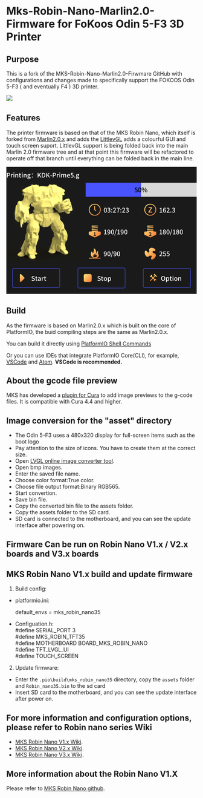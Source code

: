 # Mks-Robin-Nano-Marlin2.0-Firmware for FoKoos Odin 5-F3 3D Printer

## Purpose

This is a fork of the MKS-Robin-Nano-Marlin2.0-Firwmare GitHub with configurations and changes made to specifically support the FOKOOS Odin 5-F3 ( and eventually F4 ) 3D printer. 

![](https://github.com/martinbogo/Marlin-2.0-for-Odin-5-F3/blob/main/Images/odin-5-f3.jpg)

## Features
The printer firmware is based on that of the MKS Robin Nano, which itself is forked from [Marlin2.0.x](https://github.com/MarlinFirmware/Marlin) and adds the [LittlevGL](https://github.com/littlevgl/lvgl) adds a colourful GUI and touch screen suport.  LittlevGL support is being folded back into the main Marlin 2.0 firmware tree and at that point this firmware will be refactored to operate off that branch until everything can be folded back in the main line.

![](https://github.com/makerbase-mks/Mks-Robin-Nano-Marlin2.0-Firmware/blob/master/Images/MKS_Robin_Nano_printing.png)

## Build
As the firmware is based on Marlin2.0.x which is built on the core of PlatformIO, the buid compiling steps are the same as Marlin2.0.x. 

You can build it directly using [PlatformIO Shell Commands](https://docs.platformio.org/en/latest/core/installation.html#piocore-install-shell-commands)

Or you can use IDEs that integrate PlatformIO Core(CLI), for example, [VSCode](https://docs.platformio.org/en/latest/integration/ide/vscode.html#ide-vscode) and [Atom](https://docs.platformio.org/en/latest/integration/ide/atom.html). **VSCode is recommended.**

## About the gcode file preview
MKS has developed a [plugin for Cura](https://github.com/makerbase-mks/mks-wifi-plugin) to add image previews to the g-code files.  It is compatible with Cura 4.4 and higher.

## Image conversion for the "asset" directory
- The Odin 5-F3 uses a 480x320 display for full-screen items such as the boot logo
- Pay attention to the size of icons. You have to create them at the correct size.
- Open [LVGL online image converter tool](https://lvgl.io/tools/imageconverter). 
- Open bmp images.
- Enter the saved file name.
- Choose color format:True color.
- Choose file output format:Binary RGB565.
- Start convertion.
- Save bin file.
- Copy the converted bin file to the assets folder.
- Copy the assets folder to the SD card.
- SD card is connected to the motherboard, and you can see the update interface after powering on.

## Firmware Can be run on Robin Nano V1.x / V2.x boards and V3.x boards

## MKS Robin Nano V1.x build and update firmware

1. Build config:
     
- platformio.ini: 
     
     default_envs = mks_robin_nano35    
- Configuation.h:  
     #define SERIAL_PORT 3  
     #define MKS_ROBIN_TFT35  
     #define MOTHERBOARD BOARD_MKS_ROBIN_NANO  
     #define TFT_LVGL_UI  
     #define TOUCH_SCREEN  

2. Update firmware:
   
- Enter the `.pio\build\mks_robin_nano35` directory, copy the `assets` folder and `Robin_nano35.bin` to the sd card
- Insert SD card to the motherboard, and you can see the update interface after power on.   

## For more information and configuration options, please refer to Robin nano series Wiki
- [MKS Robin Nano V1.x Wiki](https://github.com/makerbase-mks/MKS-Robin-Nano-V1.X/wiki). 
- [MKS Robin Nano V2.x Wiki](https://github.com/makerbase-mks/MKS-Robin-Nano-V2.X/wiki). 
- [MKS Robin Nano V3.x Wiki](https://github.com/makerbase-mks/MKS-Robin-Nano-V3.X/wiki).

## More information about the Robin Nano V1.X
Please refer to [MKS Robin Nano github](https://github.com/makerbase-mks/MKS-Robin-Nano-V1.X).

